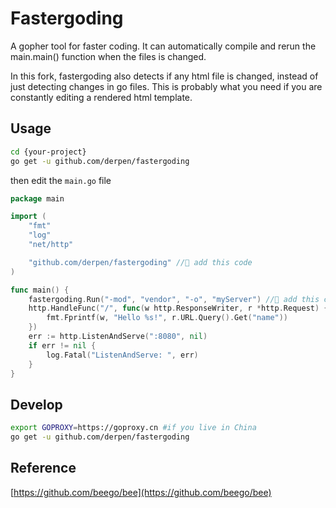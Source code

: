 # Fastergoding

A gopher tool for faster coding. It can automatically compile and rerun the main.main() function when the files is changed.

In this fork, fastergoding also detects if any html file is changed, instead of just detecting changes in go files. This is probably what you need if you are constantly editing a rendered html template.

## Usage
```bash
cd {your-project}
go get -u github.com/derpen/fastergoding
```
then edit the `main.go` file
```go
package main

import (
	"fmt"
	"log"
	"net/http"

	"github.com/derpen/fastergoding" // add this code
)

func main() {
	fastergoding.Run("-mod", "vendor", "-o", "myServer") // add this code
	http.HandleFunc("/", func(w http.ResponseWriter, r *http.Request) {
		fmt.Fprintf(w, "Hello %s!", r.URL.Query().Get("name"))
	})
	err := http.ListenAndServe(":8080", nil)
	if err != nil {
		log.Fatal("ListenAndServe: ", err)
	}
}
```

## Develop

```bash
export GOPROXY=https://goproxy.cn #if you live in China
go get -u github.com/derpen/fastergoding
```

## Reference

[https://github.com/beego/bee](https://github.com/beego/bee)
